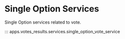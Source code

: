 # Single Option Services

Single Option services related to vote.

::: apps.votes_results.services.single_option_vote_service